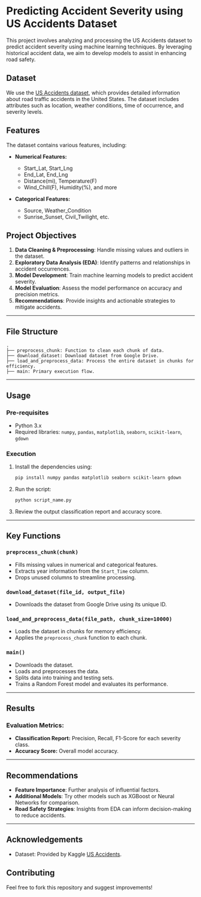 # Predicting Accident Severity using US Accidents Dataset

This project involves analyzing and processing the US Accidents dataset to predict accident severity using machine learning techniques. By leveraging historical accident data, we aim to develop models to assist in enhancing road safety.

## Dataset
We use the [US Accidents dataset](https://drive.google.com/file/d/1edKrdWNOcgbAo2JtckX-PEyM0FdEq4EG/view?usp=drive_link), which provides detailed information about road traffic accidents in the United States. The dataset includes attributes such as location, weather conditions, time of occurrence, and severity levels.

## Features
The dataset contains various features, including:

- **Numerical Features:**
  - Start_Lat, Start_Lng
  - End_Lat, End_Lng
  - Distance(mi), Temperature(F)
  - Wind_Chill(F), Humidity(%), and more

- **Categorical Features:**
  - Source, Weather_Condition
  - Sunrise_Sunset, Civil_Twilight, etc.

## Project Objectives
1. **Data Cleaning & Preprocessing**: Handle missing values and outliers in the dataset.
2. **Exploratory Data Analysis (EDA)**: Identify patterns and relationships in accident occurrences.
3. **Model Development**: Train machine learning models to predict accident severity.
4. **Model Evaluation**: Assess the model performance on accuracy and precision metrics.
5. **Recommendations**: Provide insights and actionable strategies to mitigate accidents.

---

## File Structure

```
.
├── preprocess_chunk: Function to clean each chunk of data.
├── download_dataset: Download dataset from Google Drive.
├── load_and_preprocess_data: Process the entire dataset in chunks for efficiency.
├── main: Primary execution flow.
```

---

## Usage
### Pre-requisites
- Python 3.x
- Required libraries: `numpy`, `pandas`, `matplotlib`, `seaborn`, `scikit-learn`, `gdown`

### Execution
1. Install the dependencies using:
   ```bash
   pip install numpy pandas matplotlib seaborn scikit-learn gdown
   ```

2. Run the script:
   ```bash
   python script_name.py
   ```

3. Review the output classification report and accuracy score.

---

## Key Functions

### `preprocess_chunk(chunk)`
- Fills missing values in numerical and categorical features.
- Extracts year information from the `Start_Time` column.
- Drops unused columns to streamline processing.

### `download_dataset(file_id, output_file)`
- Downloads the dataset from Google Drive using its unique ID.

### `load_and_preprocess_data(file_path, chunk_size=10000)`
- Loads the dataset in chunks for memory efficiency.
- Applies the `preprocess_chunk` function to each chunk.

### `main()`
- Downloads the dataset.
- Loads and preprocesses the data.
- Splits data into training and testing sets.
- Trains a Random Forest model and evaluates its performance.

---

## Results
### Evaluation Metrics:
- **Classification Report:** Precision, Recall, F1-Score for each severity class.
- **Accuracy Score:** Overall model accuracy.

---

## Recommendations
- **Feature Importance**: Further analysis of influential factors.
- **Additional Models**: Try other models such as XGBoost or Neural Networks for comparison.
- **Road Safety Strategies**: Insights from EDA can inform decision-making to reduce accidents.

---

## Acknowledgements
- Dataset: Provided by Kaggle [US Accidents](https://drive.google.com/file/d/1edKrdWNOcgbAo2JtckX-PEyM0FdEq4EG/view?usp=drive_link).

## Contributing
Feel free to fork this repository and suggest improvements!
